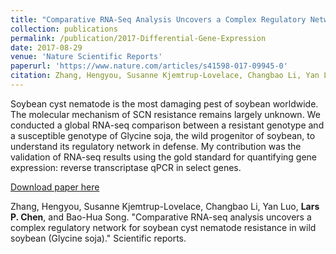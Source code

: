 ```yaml
---
title: "Comparative RNA-Seq Analysis Uncovers a Complex Regulatory Network for Soybean Cyst Nematode Resistance in Wild Soybean (Glycine soja)"
collection: publications
permalink: /publication/2017-Differential-Gene-Expression
date: 2017-08-29
venue: 'Nature Scientific Reports'
paperurl: 'https://www.nature.com/articles/s41598-017-09945-0'
citation: Zhang, Hengyou, Susanne Kjemtrup-Lovelace, Changbao Li, Yan Luo, **Lars P. Chen** and Bao-Hua Song. "Comparative RNA-seq analysis uncovers a complex regulatory network for soybean cyst nematode resistance in wild soybean (Glycine soja)." Scientific reports.
---
```

Soybean cyst nematode is the most damaging pest of soybean worldwide. The molecular mechanism of SCN resistance remains largely unknown. We conducted a global RNA-seq comparison between a resistant genotype and a susceptible genotype of Glycine soja, the wild progenitor of soybean, to understand its regulatory network in defense. My contribution was the validation of RNA-seq results using the gold standard for quantifying gene expression: reverse transcriptase qPCR in select genes.

[Download paper here]([http://academicpages.github.io/files/paper1.pdf](https://www.nature.com/articles/s41598-017-09945-0))

Zhang, Hengyou, Susanne Kjemtrup-Lovelace, Changbao Li, Yan Luo, **Lars P. Chen**, and Bao-Hua Song. "Comparative RNA-seq analysis uncovers a complex regulatory network for soybean cyst nematode resistance in wild soybean (Glycine soja)." Scientific reports.
